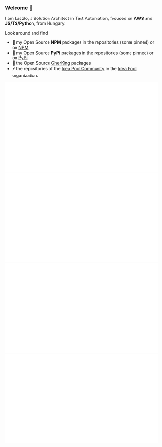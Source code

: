 ### Welcome 👋

I am Laszlo, a Solution Architect in Test Automation, focused on **AWS** and **JS/TS/Python**, from Hungary.

Look around and find
- 🔭 my Open Source **NPM** packages in the repositories (some pinned) or on [NPM](https://www.npmjs.com/~szikszail)
- 🔭 my Open Source **PyPi** packages in the repositories (some pinned) or on [PyPi](https://pypi.org/user/szikszail)
- 👯 the Open Source [GherKing](https://github.com/gherking) packages
- ⚡ the repositories of the [Idea Pool Community](https://epa.ms/ideapool) in the [Idea Pool](https://github.com/idea-pool) organization.

![](https://raw.githubusercontent.com/szikszail/github-stats/master/generated/overview.svg#gh-dark-mode-only)
![](https://raw.githubusercontent.com/szikszail/github-stats/master/generated/overview.svg#gh-light-mode-only)
![](https://raw.githubusercontent.com/szikszail/github-stats/master/generated/languages.svg#gh-dark-mode-only)
![](https://raw.githubusercontent.com/szikszail/github-stats/master/generated/languages.svg#gh-light-mode-only)
